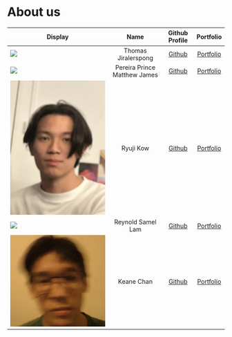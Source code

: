 # About us

| Display                                                                                                                             |             Name             |              Github Profile              |                Portfolio                |
| ----------------------------------------------------------------------------------------------------------------------------------- | :--------------------------: | :--------------------------------------: | :-------------------------------------: |
| ![](https://via.placeholder.com/100.png?text=Photo)                                                                                 |     Thomas Jiralerspong      | [Github](https://github.com/superkaiba)  | [Portfolio](team/thomasjiralerspong.md) |
| ![](https://programmerhumor.io/wp-content/uploads/2023/01/programmerhumor-io-java-memes-backend-memes-125b7f839a0c6f1-889x1024.jpg) | Pereira Prince Matthew James |  [Github](https://github.com/Magmanat)   |   [Portfolio](team/PrincePereira.md)    |
| ![](/docs/team/profilePictures/cs2113photo.jpg)                                                                                                                        |          Ryuji Kow           |  [Github](https://github.com/Ryujikjs)   |      [Portfolio](team/RyujiKow.md)      |
| ![](NoPhotos)                                                                                                                       |      Reynold Samel Lam       | [Github](https://github.com/Reynold-SL)  |     [Portfolio](team/reynoldlam.md)     |
| ![](/docs/team/profilePictures/cs2113ProfilePicture.jpg)                                                                                                                       |          Keane Chan          | [Github](https://github.com/typingpanda) |     [Portfolio](team/KeaneChan.md)      |
